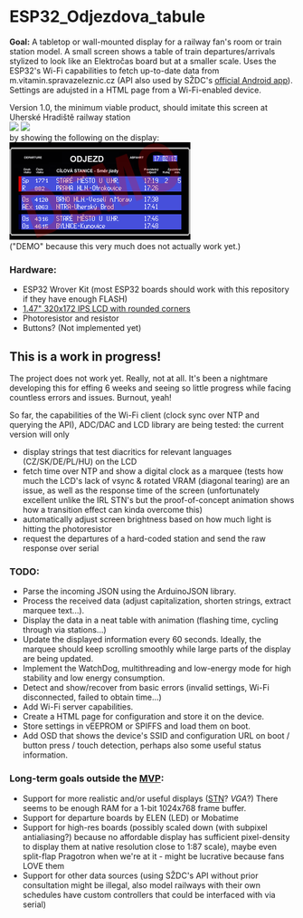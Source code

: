 # ESP32_Odjezdova_tabule

**Goal:** A tabletop or wall-mounted display for a railway fan's room or train station model. A small screen shows a table of train departures/arrivals stylized to look like an Elektročas board but at a smaller scale. Uses the ESP32's Wi-Fi capabilities to fetch up-to-date data from m.vitamin.spravazeleznic.cz (API also used by SŽDC's [official Android app](https://play.google.com/store/apps/details?id=cz.cdis.vitamin&hl=en_US)). Settings are adujsted in a HTML page from a Wi-Fi-enabled device.

Version 1.0, the minimum viable product, should imitate this screen at Uherské Hradiště railway station  
![](https://d34-a.sdn.cz/d_34/c_img_QQ_y/th6ID0.jpeg) ![](https://raw.githubusercontent.com/ChaoticNeutralCzech/myRandomImages/main/ytyGax.jpg)  
by showing the following on the display:  
![](https://raw.githubusercontent.com/ChaoticNeutralCzech/myRandomImages/main/Odjezdy_UH_PoC3.gif)  
("DEMO" because this very much does not actually work yet.)

### Hardware:

- ESP32 Wrover Kit (most ESP32 boards should work with this repository if they have enough FLASH)
- [1.47" 320x172 IPS LCD with rounded corners](https://www.aliexpress.com/item/1005003835721393.html)
- Photoresistor and resistor
- Buttons? (Not implemented yet)

## This is a work in progress!

The project does not work yet. Really, not at all. It's been a nightmare developing this for effing 6 weeks and seeing so little progress while facing countless errors and issues. Burnout, yeah!

So far, the capabilities of the Wi-Fi client (clock sync over NTP and querying the API), ADC/DAC and LCD library are being tested: the current version will only

- display strings that test diacritics for relevant languages (CZ/SK/DE/PL/HU) on the LCD
- fetch time over NTP and show a digital clock as a marquee (tests how much the LCD's lack of vsync & rotated VRAM (diagonal tearing) are an issue, as well as the response time of the screen (unfortunately excellent unlike the IRL STN's but the proof-of-concept animation shows how a transition effect can kinda overcome this) 
- automatically adjust screen brightness based on how much light is hitting the photoresistor
- request the departures of a hard-coded station and send the raw response over serial

### TODO:

- Parse the incoming JSON using the ArduinoJSON library.
- Process the received data (adjust capitalization, shorten strings, extract marquee text...).
- Display the data in a neat table with animation (flashing time, cycling through via stations...)
- Update the displayed information every 60 seconds. Ideally, the marquee should keep scrolling smoothly while large parts of the display are being updated.
- Implement the WatchDog, multithreading and low-energy mode for high stability and low energy consumption.
- Detect and show/recover from basic errors (invalid settings, Wi-Fi disconnected, failed to obtain time...)
- Add Wi-Fi server capabilities.
- Create a HTML page for configuration and store it on the device.
- Store settings in vEEPROM or SPIFFS and load them on boot. 
- Add OSD that shows the device's SSID and configuration URL on boot / button press / touch detection, perhaps also some useful status information.

### Long-term goals outside the [MVP](https://en.wikipedia.org/wiki/Minimum_viable_product):

- Support for more realistic and/or useful displays ([STN](https://www.aliexpress.com/item/2052440680.html)? *VGA*?) There seems to be enough RAM for a 1-bit 1024x768 frame buffer.
- Support for departure boards by ELEN (LED) or Mobatime
- Support for high-res boards (possibly scaled down (with subpixel antialiasing?) because no affordable display has sufficient pixel-density to display them at native resolution close to 1:87 scale), maybe even split-flap Pragotron when we're at it - might be lucrative because fans LOVE them
- Support for other data sources (using SŽDC's API without prior consultation might be illegal, also model railways with their own schedules have custom controllers that could be interfaced with via serial)
